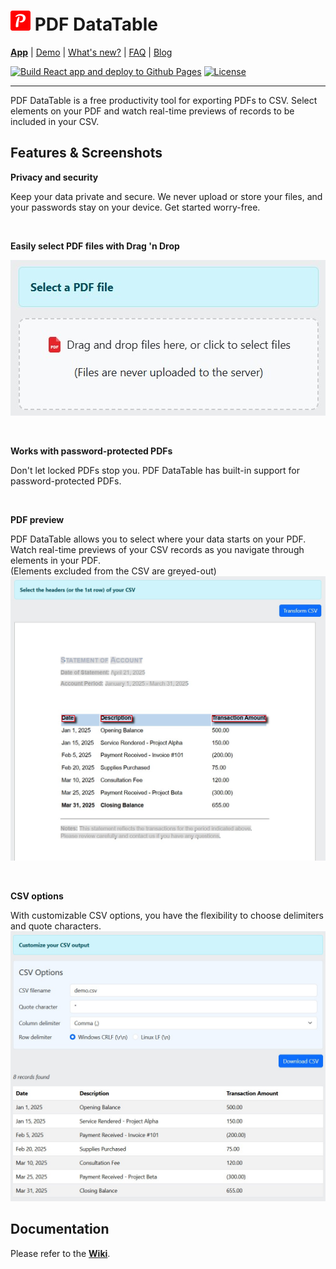 # ![pdf-tables-logo.png](src/assets/pdf-datatable-logo.png) PDF DataTable
**[App](https://pdf-datatable.hanwg.top/)** |
[Demo](https://pdf-datatable.hanwg.top/#demo) |
[What's new?](https://pdf-datatable.hanwg.top/whats-new) | 
[FAQ](https://pdf-datatable.hanwg.top/faq) |
[Blog](https://hanwg.top/posts/2025/04/pdf-datatable/)

[![Build React app and deploy to Github Pages](https://github.com/hanwg/pdf-datatable/actions/workflows/react.yaml/badge.svg)](https://github.com/hanwg/pdf-datatable/actions/workflows/react.yaml)
[![License](https://img.shields.io/badge/License-MIT-blue)](LICENSE.md)

---

PDF DataTable is a free productivity tool for exporting PDFs to CSV.
Select elements on your PDF and watch real-time previews of records to be included in your CSV. 

## Features & Screenshots

**Privacy and security**

Keep your data private and secure.
We never upload or store your files, and your passwords stay on your device.
Get started worry-free.

<br/>

**Easily select PDF files with Drag 'n Drop**

![select-pdf.jpeg](screenshots/select-pdf.jpeg)

<br/>

**Works with password-protected PDFs**

Don't let locked PDFs stop you. PDF DataTable has built-in support for password-protected PDFs.

<br/>

**PDF preview**

PDF DataTable allows you to select where your data starts on your PDF.
Watch real-time previews of your CSV records as you navigate through elements in your PDF.  
(Elements excluded from the CSV are greyed-out)
![select-headers.jpeg](screenshots/select-headers.jpeg)

<br/>

**CSV options**

With customizable CSV options, you have the flexibility to choose delimiters and quote characters.
![transform-csv.jpeg](screenshots/transform-csv.jpeg)

## Documentation

Please refer to the **[Wiki](https://github.com/hanwg/pdf-datatable/wiki)**.
